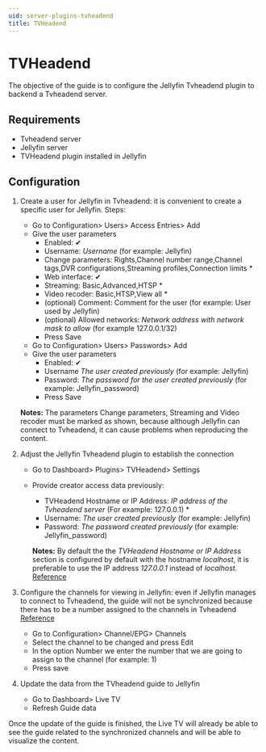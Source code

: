 ```yaml
---
uid: server-plugins-tvheadend
title: TVHeadend
---
```


# TVHeadend

The objective of the guide is to configure the Jellyfin Tvheadend plugin to backend a Tvheadend server.

## Requirements

* Tvheadend server
* Jellyfin server
* TVHeadend plugin installed in Jellyfin

## Configuration

1. Create a user for Jellyfin in Tvheadend: it is convenient to create a specific user for Jellyfin. Steps:
    * Go to Configuration> Users> Access Entries> Add
    * Give the user parameters
        * Enabled: ✔
        * Username: *Username* (for example: Jellyfin)
        * Change parameters: Rights,Channel number range,Channel tags,DVR configurations,Streaming profiles,Connection limits *
        * Web interface: ✔
        * Streaming: Basic,Advanced,HTSP *
        * Video recoder: Basic,HTSP,View all *
        * (optional) Comment: Comment for the user (for example: User used by Jellyfin)
        * (optional) Allowed networks: *Network address with network mask to allow* (for example 127.0.0.1/32)
        * Press Save
    * Go to Configuration> Users> Passwords> Add
    * Give the user parameters
        * Enabled: ✔
        * Username *The user created previously* (for example: Jellyfin)
        * Password: *The password for the user created previously* (for example: Jellyfin_password)
        * Press Save

    **Notes:** The parameters Change parameters, Streaming and Video recoder must be marked as shown, because although Jellyfin can connect to Tvheadend, it can cause problems when reproducing the content.

2. Adjust the Jellyfin Tvheadend plugin to establish the connection
    * Go to Dashboard> Plugins> TVHeadend> Settings
    * Provide creator access data previously:
        * TVHeadend Hostname or IP Address: *IP address of the Tvheadend server* (For example: 127.0.0.1) *
        * Username: *The user created previously* (for example: Jellyfin)
        * Password: *The password created previously* (for example: Jellyfin_password)
      
      **Notes:** By default the the *TVHeadend Hostname or IP Address* section is configured by default with the hostname *localhost*, it is preferable to use the IP address *127.0.0.1* instead of *localhost*. [Reference](https://emby.media/community/index.php?/topic/55768-tv-headend-plugin-where-does-it-store-data/)
      
3. Configure the channels for viewing in Jellyfin: even if Jellyfin manages to connect to Tvheadend, the guide will not be synchronized because there has to be a number assigned to the channels in Tvheadend [Reference](https://emby.media/community/index.php?/topic/64583-no-channels-with-tvheadend-plugin/#ipboard_body)
    * Go to Configuration> Channel/EPG> Channels
    * Select the channel to be changed and press Edit
    * In the option Number we enter the number that we are going to assign to the channel (for example: 1)
    * Press save

4. Update the data from the TVheadend guide to Jellyfin
    * Go to Dashboard> Live TV
    * Refresh Guide data
    
Once the update of the guide is finished, the Live TV will already be able to see the guide related to the synchronized channels and will be able to visualize the content.
